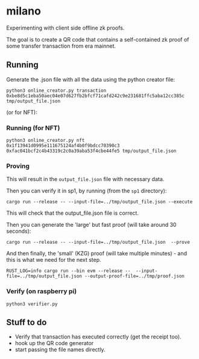 # milano

Experimenting with client side offline zk proofs.


The goal is to create a QR code that contains a self-contained zk proof of some transfer transaction from era mainnet.





## Running

Generate the .json file with all the data using the python creator file:

```shell
python3 online_creator.py transaction 0xbe8d5c1eba50aec04e07d627fb2bfcf71cafd242c9e231681ffc5aba12cc385c tmp/output_file.json
```

(or for NFT):
### Running (for NFT)

```shell
python3 online_creator.py nft 0x1f13941d0995e111675124af4b0f9bdcc70390c3 0xfac041bcf2c4b43319c2c0a39aba53f4cbe44fe5 tmp/output_file.json
```

### Proving

This will result in the `output_file.json` file with necessary data.

Then you can verify it in sp1, by running (from the `sp1` directory):

```shell
cargo run --release -- --input-file=../tmp/output_file.json --execute
```

This will check that the output_file.json file is correct.

Then you can generate the 'large' but fast proof (will take around 30 seconds):

```shell
cargo run --release -- --input-file=../tmp/output_file.json  --prove 
```

And then finally, the 'small' (KZG) proof (will take multiple minutes) - and this is what we need for the next step.

```shell
RUST_LOG=info cargo run --bin evm --release --  --input-file=../tmp/output_file.json --output-proof-file=../tmp/proof.json
```

### Verify (on raspberry pi)

```shell
python3 verifier.py
```

## Stuff to do

* Verify that transaction has executed correctly (get the receipt too).
* hook up the QR code generator
* start passing the file names directly.
